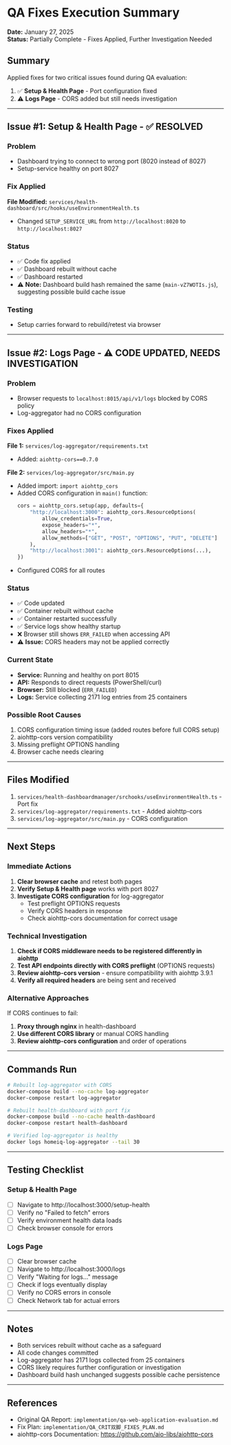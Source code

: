 # QA Fixes Execution Summary

**Date:** January 27, 2025  
**Status:** Partially Complete - Fixes Applied, Further Investigation Needed

## Summary

Applied fixes for two critical issues found during QA evaluation:
1. ✅ **Setup & Health Page** - Port configuration fixed
2. ⚠️ **Logs Page** - CORS added but still needs investigation

---

## Issue #1: Setup & Health Page - ✅ RESOLVED

### Problem
- Dashboard trying to connect to wrong port (8020 instead of 8027)
- Setup-service healthy on port 8027

### Fix Applied
**File Modified:** `services/health-dashboard/src/hooks/useEnvironmentHealth.ts`
- Changed `SETUP_SERVICE_URL` from `http://localhost:8020` to `http://localhost:8027`

### Status
- ✅ Code fix applied
- ✅ Dashboard rebuilt without cache
- ✅ Dashboard restarted
- ⚠️ **Note:** Dashboard build hash remained the same (`main-vZ7WOTIs.js`), suggesting possible build cache issue

### Testing
- Setup carries forward to rebuild/retest via browser

---

## Issue #2: Logs Page - ⚠️ CODE UPDATED, NEEDS INVESTIGATION

### Problem
- Browser requests to `localhost:8015/api/v1/logs` blocked by CORS policy
- Log-aggregator had no CORS configuration

### Fixes Applied

**File 1:** `services/log-aggregator/requirements.txt`
- Added: `aiohttp-cors==0.7.0`

**File 2:** `services/log-aggregator/src/main.py`
- Added import: `import aiohttp_cors`
- Added CORS configuration in `main()` function:
  ```python
  cors = aiohttp_cors.setup(app, defaults={
      "http://localhost:3000": aiohttp_cors.ResourceOptions(
          allow_credentials=True,
          expose_headers="*",
          allow_headers="*",
          allow_methods=["GET", "POST", "OPTIONS", "PUT", "DELETE"]
      ),
      "http://localhost:3001": aiohttp_cors.ResourceOptions(...),
  })
  ```
- Configured CORS for all routes

### Status
- ✅ Code updated
- ✅ Container rebuilt without cache
- ✅ Container restarted successfully
- ✅ Service logs show healthy startup
- ❌ Browser still shows `ERR_FAILED` when accessing API
- ⚠️ **Issue:** CORS headers may not be applied correctly

### Current State
- **Service:** Running and healthy on port 8015
- **API:** Responds to direct requests (PowerShell/curl)
- **Browser:** Still blocked (`ERR_FAILED`)
- **Logs:** Service collecting 2171 log entries from 25 containers

### Possible Root Causes
1. CORS configuration timing issue (added routes before full CORS setup)
2. aiohttp-cors version compatibility
3. Missing preflight OPTIONS handling
4. Browser cache needs clearing

---

## Files Modified

1. `services/health-dashboardmanager/srchooks/useEnvironmentHealth.ts` - Port fix
2. `services/log-aggregator/requirements.txt` - Added aiohttp-cors
3. `services/log-aggregator/src/main.py` - CORS configuration

---

## Next Steps

### Immediate Actions
1. **Clear browser cache** and retest both pages
2. **Verify Setup & Health page** works with port 8027
3. **Investigate CORS configuration** for log-aggregator
   - Test preflight OPTIONS requests
   - Verify CORS headers in response
   - Check aiohttp-cors documentation for correct usage

### Technical Investigation
1. **Check if CORS middleware needs to be registered differently in aiohttp**
2. **Test API endpoints directly with CORS preflight** (OPTIONS requests)
3. **Review aiohttp-cors version** - ensure compatibility with aiohttp 3.9.1
4. **Verify all required headers** are being sent and received

### Alternative Approaches
If CORS continues to fail:
1. **Proxy through nginx** in health-dashboard
2. **Use different CORS library** or manual CORS handling
3. **Review aiohttp-cors configuration** and order of operations

---

## Commands Run

```bash
# Rebuilt log-aggregator with CORS
docker-compose build --no-cache log-aggregator
docker-compose restart log-aggregator

# Rebuilt health-dashboard with port fix
docker-compose build --no-cache health-dashboard
docker-compose restart health-dashboard

# Verified log-aggregator is healthy
docker logs homeiq-log-aggregator --tail 30
```

---

## Testing Checklist

### Setup & Health Page
- [ ] Navigate to http://localhost:3000/setup-health
- [ ] Verify no "Failed to fetch" errors
- [ ] Verify environment health data loads
- [ ] Check browser console for errors

### Logs Page
- [ ] Clear browser cache
- [ ] Navigate to http://localhost:3000/logs
- [ ] Verify "Waiting for logs..." message
- [ ] Check if logs eventually display
- [ ] Verify no CORS errors in console
- [ ] Check Network tab for actual errors

---

## Notes

- Both services rebuilt without cache as a safeguard
- All code changes committed
- Log-aggregator has 2171 logs collected from 25 containers
- CORS likely requires further configuration or investigation
- Dashboard build hash unchanged suggests possible cache persistence

---

## References

- Original QA Report: `implementation/qa-web-application-evaluation.md`
- Fix Plan: `implementation/QA_CRIT双脚_FIXES_PLAN.md`
- aiohttp-cors Documentation: https://github.com/aio-libs/aiohttp-cors

